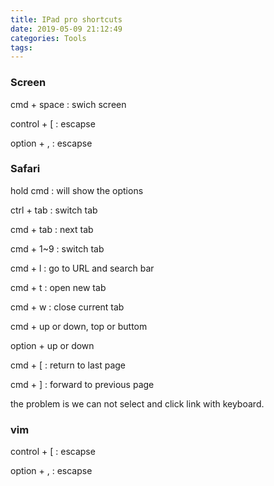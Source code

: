 ```yaml
---
title: IPad pro shortcuts
date: 2019-05-09 21:12:49
categories: Tools
tags:
---
```


### Screen
cmd + space : swich screen

control + [ : escapse

option + , : escapse

### Safari
hold cmd : will show the options

ctrl + tab : switch tab

cmd + tab : next tab

cmd + 1~9 : switch tab

cmd + l : go to URL and search bar

cmd + t : open new tab

cmd + w : close current tab

cmd + up or down, top or buttom

option + up or down

cmd + [ : return to last page

cmd + ] : forward to previous page

the problem is we can not select and click link with keyboard.

### vim

control + [ : escapse

option + , : escapse


